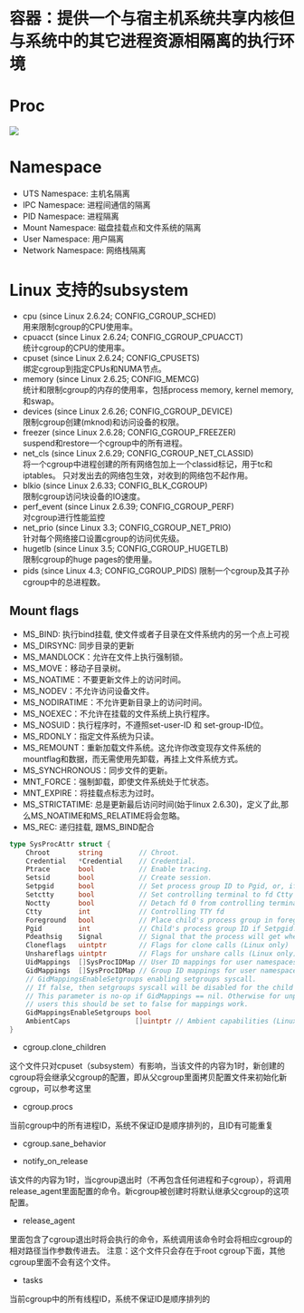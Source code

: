 # 容器：提供一个与宿主机系统共享内核但与系统中的其它进程资源相隔离的执行环境

# Proc
![](https://ws1.sinaimg.cn/large/006jGdC3ly1g2256tpp5fj30su0f8jyg.jpg)

# Namespace
* UTS Namespace: 主机名隔离
* IPC Namespace: 进程间通信的隔离
* PID Namespace: 进程隔离
* Mount Namespace: 磁盘挂载点和文件系统的隔离
* User Namespace: 用户隔离
* Network Namespace: 网络栈隔离

# Linux 支持的subsystem
* cpu (since Linux 2.6.24; CONFIG_CGROUP_SCHED)     
用来限制cgroup的CPU使用率。
* cpuacct (since Linux 2.6.24; CONFIG_CGROUP_CPUACCT)           
统计cgroup的CPU的使用率。 
* cpuset (since Linux 2.6.24; CONFIG_CPUSETS)           
绑定cgroup到指定CPUs和NUMA节点。
* memory (since Linux 2.6.25; CONFIG_MEMCG)         
统计和限制cgroup的内存的使用率，包括process memory, kernel memory, 和swap。
* devices (since Linux 2.6.26; CONFIG_CGROUP_DEVICE)            
限制cgroup创建(mknod)和访问设备的权限。
* freezer (since Linux 2.6.28; CONFIG_CGROUP_FREEZER)               
suspend和restore一个cgroup中的所有进程。
* net_cls (since Linux 2.6.29; CONFIG_CGROUP_NET_CLASSID)           
将一个cgroup中进程创建的所有网络包加上一个classid标记，用于tc和iptables。 只对发出去的网络包生效，对收到的网络包不起作用。
* blkio (since Linux 2.6.33; CONFIG_BLK_CGROUP)         
限制cgroup访问块设备的IO速度。
* perf_event (since Linux 2.6.39; CONFIG_CGROUP_PERF)               
对cgroup进行性能监控
* net_prio (since Linux 3.3; CONFIG_CGROUP_NET_PRIO)                  
针对每个网络接口设置cgroup的访问优先级。
* hugetlb (since Linux 3.5; CONFIG_CGROUP_HUGETLB)              
限制cgroup的huge pages的使用量。
* pids (since Linux 4.3; CONFIG_CGROUP_PIDS)
限制一个cgroup及其子孙cgroup中的总进程数。

## Mount flags
* MS_BIND: 执行bind挂载, 使文件或者子目录在文件系统内的另一个点上可视
* MS_DIRSYNC: 同步目录的更新
* MS_MANDLOCK：允许在文件上执行强制锁。
* MS_MOVE：移动子目录树。
* MS_NOATIME：不要更新文件上的访问时间。
* MS_NODEV：不允许访问设备文件。
* MS_NODIRATIME：不允许更新目录上的访问时间。
* MS_NOEXEC：不允许在挂载的文件系统上执行程序。
* MS_NOSUID：执行程序时，不遵照set-user-ID 和 set-group-ID位。
* MS_RDONLY：指定文件系统为只读。
* MS_REMOUNT：重新加载文件系统。这允许你改变现存文件系统的mountflag和数据，而无需使用先卸载，再挂上文件系统方式。
* MS_SYNCHRONOUS：同步文件的更新。
* MNT_FORCE：强制卸载，即使文件系统处于忙状态。
* MNT_EXPIRE：将挂载点标志为过时。
* MS_STRICTATIME: 总是更新最后访问时间(始于linux 2.6.30)，定义了此,那么MS_NOATIME和MS_RELATIME将会忽略。
* MS_REC: 递归挂载, 跟MS_BIND配合


```go
type SysProcAttr struct {
	Chroot       string         // Chroot.
	Credential   *Credential    // Credential.
	Ptrace       bool           // Enable tracing.
	Setsid       bool           // Create session.
	Setpgid      bool           // Set process group ID to Pgid, or, if Pgid == 0, to new pid.
	Setctty      bool           // Set controlling terminal to fd Ctty (only meaningful if Setsid is set)
	Noctty       bool           // Detach fd 0 from controlling terminal
	Ctty         int            // Controlling TTY fd
	Foreground   bool           // Place child's process group in foreground. (Implies Setpgid. Uses Ctty as fd of controlling TTY)
	Pgid         int            // Child's process group ID if Setpgid.
	Pdeathsig    Signal         // Signal that the process will get when its parent dies (Linux only)
	Cloneflags   uintptr        // Flags for clone calls (Linux only)
	Unshareflags uintptr        // Flags for unshare calls (Linux only)
	UidMappings  []SysProcIDMap // User ID mappings for user namespaces.
	GidMappings  []SysProcIDMap // Group ID mappings for user namespaces.
	// GidMappingsEnableSetgroups enabling setgroups syscall.
	// If false, then setgroups syscall will be disabled for the child process.
	// This parameter is no-op if GidMappings == nil. Otherwise for unprivileged
	// users this should be set to false for mappings work.
	GidMappingsEnableSetgroups bool
	AmbientCaps                []uintptr // Ambient capabilities (Linux only)
}
```


* cgroup.clone_children

这个文件只对cpuset（subsystem）有影响，当该文件的内容为1时，新创建的cgroup将会继承父cgroup的配置，即从父cgroup里面拷贝配置文件来初始化新cgroup，可以参考这里

* cgroup.procs

当前cgroup中的所有进程ID，系统不保证ID是顺序排列的，且ID有可能重复

* cgroup.sane_behavior

* notify_on_release

该文件的内容为1时，当cgroup退出时（不再包含任何进程和子cgroup），将调用release_agent里面配置的命令。新cgroup被创建时将默认继承父cgroup的这项配置。

* release_agent

里面包含了cgroup退出时将会执行的命令，系统调用该命令时会将相应cgroup的相对路径当作参数传进去。 注意：这个文件只会存在于root cgroup下面，其他cgroup里面不会有这个文件。

* tasks

当前cgroup中的所有线程ID，系统不保证ID是顺序排列的

